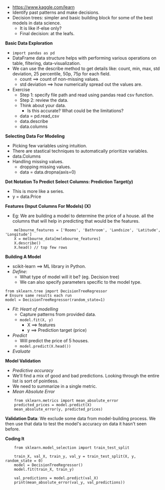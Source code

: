 * https://www.kaggle.com/learn
* Identify past patterns and make decisions.
* Decision trees: simpler and basic building block for some of the best models in data science.
    * It is like if-else only?
    * Final decision: at the leafs.

**Basic Data Exploration**
* `import pandas as pd`
* DataFrame data structure helps with performing various operations on table, filtering, data-visualization.
* We can use the describe method to get details like: count, min, max, std deviation, 25 percentile, 50p, 75p for each field.
    * count ==> count of non-missing values.
    * std deviation ==> how numerically spread out the values are.
* Exercise
    * Step 1: specify file path and read using pandas read csv function.
    * Step 2: review the data.
    * Think about your data.
        * Is this accurate? What could be the limitations?
    * data = pd.read_csv
    * data.describe
    * data.columns

**Selecting Data For Modeling**
* Picking few variables using intuition.
* There are stastical techniques to automatically prioritize variables.
* data.Columns
* Handling missing values.
    * dropping missing values.
    * data = data.dropna(axis=0)

**Dot Notation To Predict Select Columns: Prediction Target(y)**
* This is more like a series.
* y = data.Price

**Features (Input Columns For Models) (X)**
* Eg: We are building a model to determine the price of a house. all the columns that will help in predicting that would be the features.
```
    melbourne_features = ['Rooms', 'Bathroom', 'Landsize', 'Latitude', 'Longitude']
    X = melbourne_data[melebourne_features]
    X.describe()
    X.head() // top few rows
```

**Building A Model**
* scikit-learn ==> ML library in Python.
* *Define*: 
    * What type of model will it be? (eg. Decision tree)
    * We can also specify parameters specific to the model type.

```
from sklearn.tree import DecisionTreeRegressor
# Ensure same results each run
model = DecisionTreeRegressor(random_state=1)
```

* *Fit: Heart of modelling*
    * Capture patterns from provided data.
    * ```model.fit(X, y)```
        * X ==> features
        * y ==> Prediction target (price)
* *Predict*
    * Will predict the price of 5 houses.
    * ```model.predict(X.head())```
* *Evaluate*

**Model Validation**
* *Predictive accuracy*
* We'll find a mix of good and bad predictions. Looking through the entire list is sort of pointless.
* We need to summarize in a single metric.
* *Mean Absolute Error*
```
    from sklearn.metrics import mean_absolute_error
    predicted_prices = model.predict(X)
    mean_absolute_error(y, predicted_prices)
```

**Validation Data**: We exclude some data from model-building process. We then use that data to test the model's accuracy on data it hasn't seen before.

**Coding It**
```
    from sklearn.model_selection import train_test_split

    train_X, val_X, train_y, val_y = train_test_split(X, y, random_state = 0)
    model = DecisionTreeRegressor()
    model.fit(train_X, train_y)

    val_predictions = model.predict(val_X)
    print(mean_absolute_error(val_y, val_predictions)) 
```